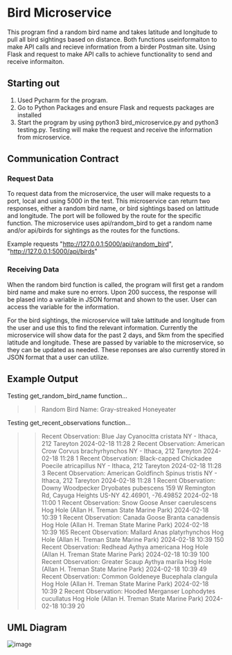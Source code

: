 # Bird Microservice 
This program find a random bird name and takes latitude and longitude to pull all bird sightings based on distance. Both functions useinformaiton to make API calls and recieve information from a birder Postman site. Using Flask and request to make API calls to achieve functionality to send and receive informaiton.

## Starting out
1. Used Pycharm for the program. 
2. Go to Python Packages and ensure Flask and requests packages are installed
3. Start the program by using python3 bird_microservice.py and python3 testing.py. Testing will make the request and receive the information from microservice.

## Communication Contract
### Request Data
To request data from the microservice, the user will make requests to a port, local and using 5000 in the test. This microservice can return two responses, either a random bird name, or bird sightings based on lattitude and longitude. The port will be followed by the route for the specific function. The microservice uses api/random_bird to get a random name and/or api/birds for sightings as the routes for the functions. 

Example requests
"http://127.0.0.1:5000/api/random_bird",
"http://127.0.0.1:5000/api/birds"

### Receiving Data
When the random bird function is called, the program will first get a random bird name and make sure no errors. Upon 200 success, the response will be plased into a variable in JSON format and shown to the user. User can access the variable for the information.

For the bird sightings, the microservice will take lattitude and longitude from the user and use this to find the relevant information. Currently the microservice will show data for the past 2 days, and 5km from the specified latitude and longitude. These are passed by variable to the microservice, so they can be updated as needed. These reponses are also currently stored in JSON format that a user can utilize.

## Example Output
Testing get_random_bird_name function...
  >> Random Bird Name: Gray-streaked Honeyeater

Testing get_recent_observations function...
  >> Recent Observation: Blue Jay Cyanocitta cristata NY - Ithaca, 212 Tareyton 2024-02-18 11:28 2
  >> Recent Observation: American Crow Corvus brachyrhynchos NY - Ithaca, 212 Tareyton 2024-02-18 11:28 1
  >> Recent Observation: Black-capped Chickadee Poecile atricapillus NY - Ithaca, 212 Tareyton 2024-02-18 11:28 3
  >> Recent Observation: American Goldfinch Spinus tristis NY - Ithaca, 212 Tareyton 2024-02-18 11:28 1
  >> Recent Observation: Downy Woodpecker Dryobates pubescens 159 W Remington Rd, Cayuga Heights US-NY 42.46901, -76.49852 2024-02-18 11:00 1
  >> Recent Observation: Snow Goose Anser caerulescens Hog Hole (Allan H. Treman State Marine Park) 2024-02-18 10:39 1
  >> Recent Observation: Canada Goose Branta canadensis Hog Hole (Allan H. Treman State Marine Park) 2024-02-18 10:39 165
  >> Recent Observation: Mallard Anas platyrhynchos Hog Hole (Allan H. Treman State Marine Park) 2024-02-18 10:39 150
  >> Recent Observation: Redhead Aythya americana Hog Hole (Allan H. Treman State Marine Park) 2024-02-18 10:39 100
  >> Recent Observation: Greater Scaup Aythya marila Hog Hole (Allan H. Treman State Marine Park) 2024-02-18 10:39 49
  >> Recent Observation: Common Goldeneye Bucephala clangula Hog Hole (Allan H. Treman State Marine Park) 2024-02-18 10:39 2
  >> Recent Observation: Hooded Merganser Lophodytes cucullatus Hog Hole (Allan H. Treman State Marine Park) 2024-02-18 10:39 20

## UML Diagram

![image](https://github.com/GageBrady92/CS361/assets/114173520/c3b12148-3ceb-4f5c-a11d-084b4baa02ce)

